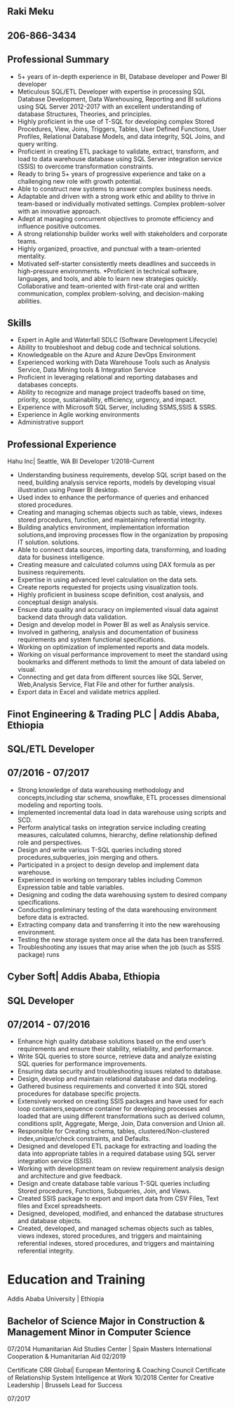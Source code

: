 ## Raki Meku 
## 206-866-3434
## Professional Summary
* 5+ years of in-depth experience in BI, Database developer and Power BI developer
* Meticulous SQL/ETL Developer with expertise in processing SQL Database Development, Data Warehousing, Reporting and BI solutions using SQL Server 2012-2017 
  with an excellent    understanding of database Structures, Theories, and principles.
* Highly proficient in the use of T-SQL for developing complex Stored Procedures, View, Joins, Triggers, Tables, User Defined Functions, User Profiles, 
  Relational Database Models, and data integrity, SQL Joins, and query writing.
* Proficient in creating ETL package to validate, extract, transform, and load to data warehouse database using SQL Server integration service (SSIS) 
  to overcome transformation constraints.
* Ready to bring 5+ years of progressive experience and take on a challenging new role with growth potential.
* Able to construct new systems to answer complex business needs.
* Adaptable and driven with a strong work ethic and ability to thrive in team-based or individually motivated settings. Complex problem-solver with an innovative approach.
* Adept at managing concurrent objectives to promote efficiency and influence positive outcomes.
* A strong relationship builder works well with stakeholders and corporate teams.
* Highly organized, proactive, and punctual with a team-oriented mentality.
* Motivated self-starter consistently meets deadlines and succeeds in high-pressure environments.
*Proficient in technical software, languages, and tools, and able to learn new strategies quickly.
Collaborative and team-oriented with first-rate oral and written communication, complex problem-solving, and decision-making abilities.
## Skills
* Expert in Agile and Waterfall SDLC (Software Development Lifecycle)
* Ability to troubleshoot and debug code and technical solutions.
* Knowledgeable on the Azure and Azure DevOps Environment
* Experienced working with Data Warehouse Tools such as Analysis Service, Data Mining tools & Integration Service
* Proficient in leveraging relational and reporting databases and databases concepts.
* Ability to recognize and manage project tradeoffs based on time, priority, scope, sustainability, efficiency, urgency, and impact.
* Experience with Microsoft SQL Server, including SSMS,SSIS & SSRS.
* Experience in Agile working environments
* Administrative support
## Professional Experience
Hahu Inc| Seattle, WA
BI Developer
1/2018-Current
* Understanding business requirements, develop SQL script based on the need, building analysis service reports, models by developing visual
  illustration using Power BI desktop.                                                                           
* Used index to enhance the performance of queries and enhanced stored procedures.
* Creating and managing schemas objects such as table, views, indexes stored procedures, function, and maintaining referential integrity.
* Building analytics environment, implementation information solutions,and improving processes flow in the organization by proposing IT solution.
	solutions.
* Able to connect data sources, importing data, transforming, and loading data for business intelligence.
* Creating measure and calculated columns using DAX formula as per business requirements.
* Expertise in using advanced level calculation on the data sets.
* Create reports requested for projects using visualization tools.
* Highly proficient in business scope definition, cost analysis, and conceptual design analysis.
* Ensure data quality and accuracy on implemented visual data against backend data through data validation.
* Design and develop model in Power BI as well as Analysis service.
* Involved in gathering, analysis and documentation of business requirements and system functional specifications.
* Working on optimization of implemented reports and data models.
* Working on visual performance improvement to meet the standard using bookmarks and different methods to limit the amount of data labeled on visual.
* Connecting and get data from different sources like SQL Server, Web,Analysis Service, Flat File and other for further analysis.
* Export data in Excel and validate metrics applied.
## Finot Engineering & Trading PLC | Addis Ababa, Ethiopia
## SQL/ETL Developer
## 07/2016 - 07/2017
* Strong knowledge of data warehousing methodology and concepts,including star schema, snowflake, ETL processes dimensional modeling
  and reporting tools.
* Implemented incremental data load in data warehouse using scripts and SCD.
* Perform analytical tasks on integration service including creating measures, calculated columns, hierarchy, define relationship defined role and perspectives.
* Design and write various T-SQL queries including stored procedures,subqueries, join merging and others.
* Participated in a project to design develop and implement data warehouse.
* Experienced in working on temporary tables including Common Expression table and table variables.
* Designing and coding the data warehousing system to desired company specifications.
* Conducting preliminary testing of the data warehousing environment before data is extracted.
* Extracting company data and transferring it into the new warehousing environment.
* Testing the new storage system once all the data has been transferred.
* Troubleshooting any issues that may arise when the job (such as SSIS package) runs
## Cyber Soft| Addis Ababa, Ethiopia
## SQL Developer
## 07/2014 - 07/2016
* Enhance high quality database solutions based on the end user’s requirements and ensure their stability, reliability, and performance.
* Write SQL queries to store source, retrieve data and analyze existing SQL queries for performance improvements.
* Ensuring data security and troubleshooting issues related to database.
* Design, develop and maintain relational database and data modeling.
* Gathered business requirements and converted it into SQL stored procedures for database specific projects.
* Extensively worked on creating SSIS packages and have used for each loop containers,sequence container for developing processes and loaded that 
  are using different transformations such as derived column, conditions split, Aggregate, Merge, Join, Data conversion and Union all.
* Responsible for Creating schema, tables, clustered/Non-clustered index,unique/check constraints, and Defaults.
* Designed and developed ETL package for extracting and loading the data into appropriate tables in a required database using SQL server integration service (SSIS).
* Working with development team on review requirement analysis design and architecture and give feedback.
* Design and create database table various T-SQL queries including Stored procedures, Functions, Subqueries, Join, and Views.
* Created SSIS package to export and import data from CSV Files, Text files and Excel spreadsheets.
* Designed, developed, modified, and enhanced the database structures and database objects.
* Created, developed, and managed schemas objects such as tables, views indexes, stored procedures, and triggers and maintaining referential
indexes, stored procedures, and triggers and maintaining referential integrity.
# Education and Training
Addis Ababa University | Ethiopia
## Bachelor of Science Major in Construction & Management Minor in Computer Science
07/2014
Humanitarian Aid Studies Center | Spain
Masters International Cooperation & Humanitarian Aid
02/2019

Certificate CRR Global| European Mentoring & Coaching Council
Certificate of Relationship System Intelligence at Work
10/2018
Center for Creative Leadership | Brussels
Lead for Success
 

07/2017
